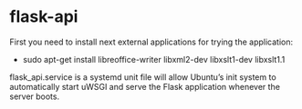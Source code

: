 # flask-api

First you need to install next external applications for trying the
application: 
- sudo apt-get install libreoffice-writer libxml2-dev libxslt1-dev
  libxslt1.1

flask_api.service is a systemd unit file will allow Ubuntu’s init system
to automatically start uWSGI and serve the Flask application whenever
the server boots.
